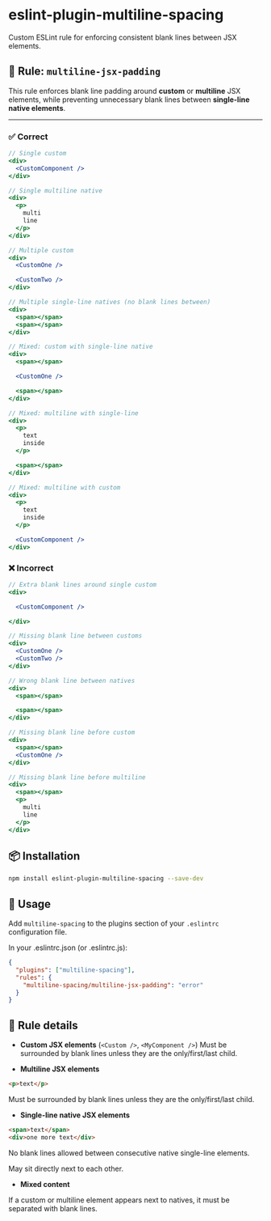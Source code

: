 ﻿# eslint-plugin-multiline-spacing

Custom ESLint rule for enforcing consistent blank lines between JSX elements.

## 📖 Rule: `multiline-jsx-padding`

This rule enforces blank line padding around **custom** or **multiline** JSX elements, while preventing unnecessary blank lines between **single-line native elements**.

---

### ✅ Correct

```jsx
// Single custom
<div>
  <CustomComponent />
</div>

// Single multiline native
<div>
  <p>
    multi
    line
  </p>
</div>

// Multiple custom
<div>
  <CustomOne />

  <CustomTwo />
</div>

// Multiple single-line natives (no blank lines between)
<div>
  <span></span>
  <span></span>
</div>

// Mixed: custom with single-line native
<div>
  <span></span>

  <CustomOne />

  <span></span>
</div>

// Mixed: multiline with single-line
<div>
  <p>
    text
    inside
  </p>

  <span></span>
</div>

// Mixed: multiline with custom
<div>
  <p>
    text
    inside
  </p>

  <CustomComponent />
</div>
```

### ❌ Incorrect

```jsx
// Extra blank lines around single custom
<div>

  <CustomComponent />

</div>

// Missing blank line between customs
<div>
  <CustomOne />
  <CustomTwo />
</div>

// Wrong blank line between natives
<div>
  <span></span>

  <span></span>
</div>

// Missing blank line before custom
<div>
  <span></span>
  <CustomOne />
</div>

// Missing blank line before multiline
<div>
  <span></span>
  <p>
    multi
    line
  </p>
</div>
```

## 📦 Installation

```bash
npm install eslint-plugin-multiline-spacing --save-dev
```

## 🔧 Usage

Add `multiline-spacing` to the plugins section of your `.eslintrc` configuration file.

In your .eslintrc.json (or .eslintrc.js):

```json
{
  "plugins": ["multiline-spacing"],
  "rules": {
    "multiline-spacing/multiline-jsx-padding": "error"
  }
}
```

## 📝 Rule details

- **Custom JSX elements** (`<Custom />`, `<MyComponent />`)
  Must be surrounded by blank lines unless they are the only/first/last child.

- **Multiline JSX elements**

```html
<p>text</p>
```

Must be surrounded by blank lines unless they are the only/first/last child.

- **Single-line native JSX elements**

```html
<span>text</span>
<div>one more text</div>
```

No blank lines allowed between consecutive native single-line elements.

May sit directly next to each other.

- **Mixed content**

If a custom or multiline element appears next to natives, it must be separated with blank lines.
